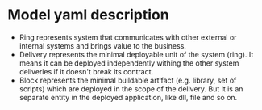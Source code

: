 # Model yaml description

- Ring represents system that communicates with other external or internal systems and brings value to the business.
- Delivery represents the minimal deployable unit of the system (ring). It means it can be deployed independently withing the other system deliveries if it doesn't break its contract.
- Block represents the minimal buildable artifact (e.g. library, set of scripts) which are deployed in the scope of the delivery. But it is an separate entity in the deployed application, like dll, file and so on.

